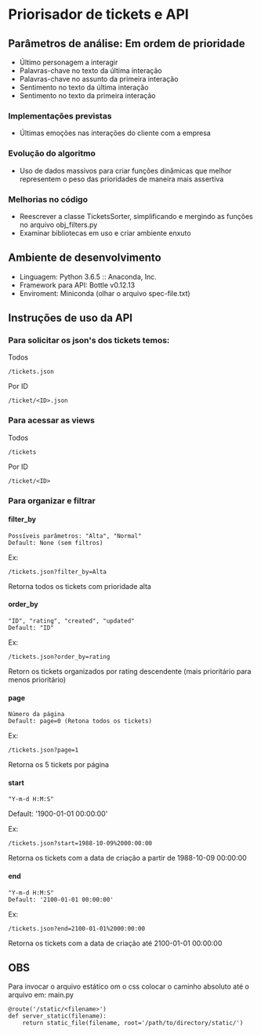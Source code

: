 # Priorisador de tickets e API

## Parâmetros de análise: Em ordem de prioridade
- Último personagem a interagir
- Palavras-chave no texto da última interação
- Palavras-chave no assunto da primeira interação
- Sentimento no texto da última interação
- Sentimento no texto da primeira interação

### Implementações previstas
- Últimas emoções nas interações do cliente com a empresa

### Evolução do algoritmo 
- Uso de dados massivos para criar funções dinâmicas que melhor representem o peso das prioridades de maneira mais assertiva

### Melhorias no código
- Reescrever a classe TicketsSorter, simplificando e mergindo as funções no arquivo obj_filters.py
- Examinar bibliotecas em uso e criar ambiente enxuto

## Ambiente de desenvolvimento

- Linguagem: Python 3.6.5 :: Anaconda, Inc.
- Framework para API: Bottle v0.12.13
- Enviroment: Miniconda (olhar o arquivo spec-file.txt)

## Instruções de uso da API

### Para solicitar os json's dos tickets temos:

Todos

	/tickets.json
Por ID

	/ticket/<ID>.json

### Para acessar as views
		
Todos	

	/tickets

Por ID

	/ticket/<ID>

### Para organizar e filtrar

#### filter_by
	Possíveis parâmetros: "Alta", "Normal" 
	Default: None (sem filtros)

Ex:

	/tickets.json?filter_by=Alta
Retorna todos os tickets com prioridade alta										

#### order_by
	"ID", "rating", "created", "updated" 
	Default: "ID"

Ex:	

	/tickets.json?order_by=rating
Retorn os tickets organizados por rating descendente (mais prioritário para menos prioritário)

#### page
	Número da página
	Default: page=0 (Retona todos os tickets)

Ex:

	/tickets.json?page=1							
Retorna os 5 tickets por página

#### start
	"Y-m-d H:M:S"
Default: '1900-01-01 00:00:00'

Ex:

	/tickets.json?start=1988-10-09%2000:00:00
Retorna os tickets com a data de criação a partir de 1988-10-09 00:00:00

#### end
	"Y-m-d H:M:S"
	Default: '2100-01-01 00:00:00'

Ex:

	/tickets.json?end=2100-01-01%2000:00:00
Retorna os tickets com a data de criação até 2100-01-01 00:00:00

## OBS

Para invocar o arquivo estático om o css colocar o caminho absoluto até o arquivo em: main.py

	@route('/static/<filename>')
	def server_static(filename):
    	return static_file(filename, root='/path/to/directory/static/')